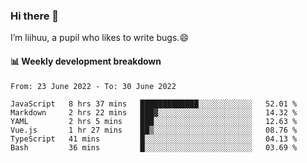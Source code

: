 ### Hi there 👋
I’m liihuu, a pupil who likes to write bugs.😄


#### 📊 Weekly development breakdown
<!--START_SECTION:waka-->

```text
From: 23 June 2022 - To: 30 June 2022

JavaScript   8 hrs 37 mins   █████████████░░░░░░░░░░░░   52.01 %
Markdown     2 hrs 22 mins   ███▓░░░░░░░░░░░░░░░░░░░░░   14.32 %
YAML         2 hrs 5 mins    ███░░░░░░░░░░░░░░░░░░░░░░   12.63 %
Vue.js       1 hr 27 mins    ██▒░░░░░░░░░░░░░░░░░░░░░░   08.76 %
TypeScript   41 mins         █░░░░░░░░░░░░░░░░░░░░░░░░   04.13 %
Bash         36 mins         █░░░░░░░░░░░░░░░░░░░░░░░░   03.69 %
```

<!--END_SECTION:waka-->

<!--
**liihuu/liihuu** is a ✨ _special_ ✨ repository because its `README.md` (this file) appears on your GitHub profile.

Here are some ideas to get you started:

- 🔭 I’m currently working on ...
- 🌱 I’m currently learning ...
- 👯 I’m looking to collaborate on ...
- 🤔 I’m looking for help with ...
- 💬 Ask me about ...
- 📫 How to reach me: ...
- 😄 Pronouns: ...
- ⚡ Fun fact: ...
-->
